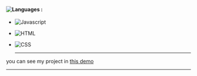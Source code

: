 #### ![Languages](https://img.shields.io/github/languages/count/zeynab-jalalian/Off-On) :
 - ![Javascript](https://img.shields.io/badge/javascript-yellow)
 - ![HTML](https://img.shields.io/badge/Html-orange)
 - ![CSS](https://img.shields.io/badge/Css-blue)
   
   ---
 you can see my project in [this demo]()
  ___
